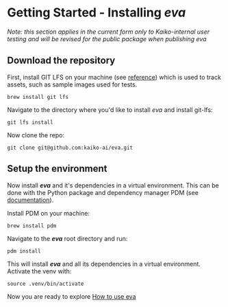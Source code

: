 # Getting Started - Installing ***eva***

*Note: this section applies in the current form only to Kaiko-internal user testing and will be revised for the public package when publishing eva*

## Download the repository

First, install GIT LFS on your machine (see [reference](https://git-lfs.com/)) which is used to track assets, 
such as sample images used for tests.
```
brew install git lfs
```
Navigate to the directory where you'd like to install *eva* and install git-lfs:
```
git lfs install
```
Now clone the repo:
```
git clone git@github.com:kaiko-ai/eva.git
```

## Setup the environment

Now install ***eva*** and it's dependencies in a virtual environment. This can be done with the Python 
package and dependency manager PDM (see [documentation](https://pdm-project.org/latest/)).

Install PDM on your machine:
```
brew install pdm
```
Navigate to the ***eva*** root directory and run:
```
pdm install
```
This will install ***eva*** and all its dependencies in a virtual environment. Activate the venv with:
```
source .venv/bin/activate
```
Now you are ready to explore [How to use eva](how_to_use.md) 
